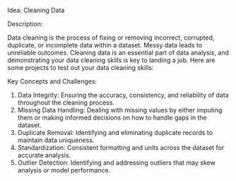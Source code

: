 Idea: Cleaning Data


Description:

Data cleaning is the process of fixing or removing incorrect, corrupted, duplicate, or incomplete
data within a dataset. Messy data leads to unreliable outcomes. Cleaning data is an essential
part of data analysis, and demonstrating your data cleaning skills is key to landing a job. Here
are some projects to test out your data cleaning skills: 


Key Concepts and Challenges:

1. Data Integrity: Ensuring the accuracy, consistency, and reliability of data throughout the
cleaning process.
2. Missing Data Handling: Dealing with missing values by either imputing them or making
informed decisions on how to handle gaps in the dataset.
3. Duplicate Removal: Identifying and eliminating duplicate records to maintain data
uniqueness.
4. Standardization: Consistent formatting and units across the dataset for accurate analysis.
5. Outlier Detection: Identifying and addressing outliers that may skew analysis or model
performance.
